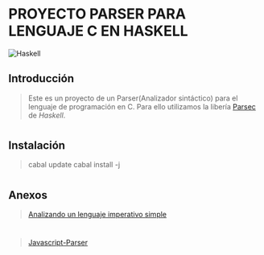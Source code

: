 # PROYECTO PARSER PARA LENGUAJE C EN HASKELL


![Haskell](https://www.informatica.us.es/images/icagenda/agenda/haskell-logo.png )

## Introducción
> Este es un proyecto de un Parser(Analizador sintáctico) para el lenguaje de programación en C. Para ello utilizamos la libería [Parsec](https://hackage.haskell.org/package/parsec) de *Haskell*.

#

## Instalación
> cabal update
> cabal install -j

#

## Anexos
>[Analizando un lenguaje imperativo simple
](https://wiki.haskell.org/Parsing_a_simple_imperative_language)
#
> [Javascript-Parser](http://hackage.haskell.org/package/WebBits-2.2/docs/src/BrownPLT-JavaScript-Parser.html)